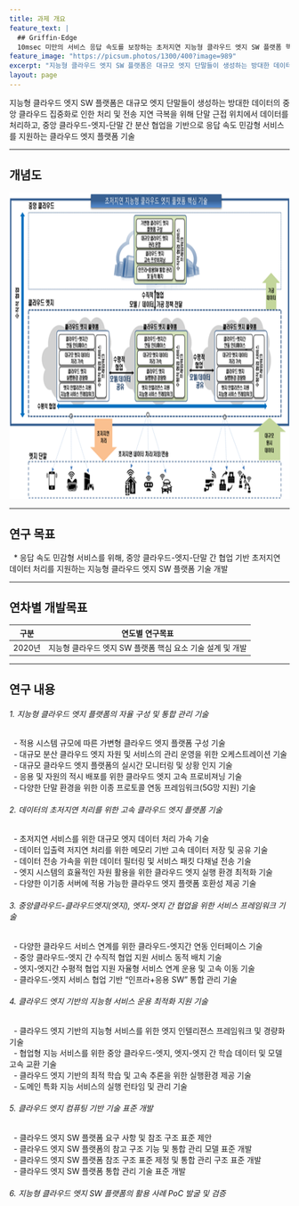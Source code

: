 ```yaml
---
title: 과제 개요
feature_text: |
  ## Griffin-Edge
  10msec 미만의 서비스 응답 속도를 보장하는 초저지연 지능형 클라우드 엣지 SW 플랫폼 핵심 기술 개발
feature_image: "https://picsum.photos/1300/400?image=989"
excerpt: "지능형 클라우드 엣지 SW 플랫폼은 대규모 엣지 단말들이 생성하는 방대한 데이터의 중앙 클라우드 집중화로 인한 처리 및 전송 지연 극복을 위해 단말 근접 위치에서 데이터를 처리하고, 중앙 클라우드-엣지-단말 간 분산 협업을 기반으로 응답 속도 민감형 서비스를 지원하는 클라우드 엣지 플랫폼 기술"
layout: page
---
```


지능형 클라우드 엣지 SW 플랫폼은 대규모 엣지 단말들이 생성하는 방대한 데이터의 중앙 클라우드 집중화로 인한 처리 및 전송 지연 극복을 위해 단말 근접 위치에서 데이터를 처리하고, 중앙 클라우드-엣지-단말 간 분산 협업을 기반으로 응답 속도 민감형 서비스를 지원하는 클라우드 엣지 플랫폼 기술

-----------------

## 개념도
<img src="/assets/concept/concept.png" width="800px" height="550px">

-----------------

## 연구 목표

&nbsp;&nbsp;* 응답 속도 민감형 서비스를 위해, 중앙 클라우드-엣지-단말 간 협업 기반 초저지연 데이터 처리를 지원하는 지능형 클라우드 엣지 SW 플랫폼 기술 개발

-----------------

## 연차별 개발목표

| 구분 | 연도별 연구목표 |
| ---- | ------------- |
| 2020년 | 지능형 클라우드 엣지 SW 플랫폼 핵심 요소 기술 설계 및 개발 |


-----------------

## 연구 내용

###### 1. 지능형 클라우드 엣지 플랫폼의 자율 구성 및 통합 관리 기술
&nbsp;&nbsp;- 적용 시스템 규모에 따른 가변형 클라우드 엣지 플랫폼 구성 기술  
&nbsp;&nbsp;- 대규모 분산 클라우드 엣지 자원 및 서비스의 관리 운영을 위한 오케스트레이션 기술  
&nbsp;&nbsp;- 대규모 클라우드 엣지 플랫폼의 실시간 모니터링 및 상황 인지 기술  
&nbsp;&nbsp;- 응용 및 자원의 적시 배포를 위한 클라우드 엣지 고속 프로비져닝 기술  
&nbsp;&nbsp;- 다양한 단말 환경을 위한 이종 프로토콜 연동 프레임워크(5G망 지원) 기술  
###### 2. 데이터의 초저지연 처리를 위한 고속 클라우드 엣지 플랫폼 기술
&nbsp;&nbsp;- 초저지연 서비스를 위한 대규모 엣지 데이터 처리 가속 기술  
&nbsp;&nbsp;- 데이터 입출력 저지연 처리를 위한 메모리 기반 고속 데이터 저장 및 공유 기술  
&nbsp;&nbsp;- 데이터 전송 가속을 위한 데이터 필터링 및 서비스 패킷 다채널 전송 기술  
&nbsp;&nbsp;- 엣지 시스템의 효율적인 자원 활용을 위한 클라우드 엣지 실행 환경 최적화 기술  
&nbsp;&nbsp;- 다양한 이기종 서버에 적용 가능한 클라우드 엣지 플랫폼 호환성 제공 기술  
###### 3. 중앙클라우드-클라우드엣지(엣지), 엣지-엣지 간 협업을 위한 서비스 프레임워크 기술
&nbsp;&nbsp;- 다양한 클라우드 서비스 연계를 위한 클라우드-엣지간 연동 인터페이스 기술  
&nbsp;&nbsp;- 중앙 클라우드-엣지 간 수직적 협업 지원 서비스 동적 배치 기술  
&nbsp;&nbsp;- 엣지-엣지간 수평적 협업 지원 자율형 서비스 연계 운용 및 고속 이동 기술  
&nbsp;&nbsp;- 클라우드-엣지 서비스 협업 기반 “인프라+응용 SW” 통합 관리 기술  
###### 4. 클라우드 엣지 기반의 지능형 서비스 운용 최적화 지원 기술
&nbsp;&nbsp;- 클라우드 엣지 기반의 지능형 서비스를 위한 엣지 인텔리젼스 프레임워크 및 경량화 기술  
&nbsp;&nbsp;- 협업형 지능 서비스를 위한 중앙 클라우드-엣지, 엣지-엣지 간 학습 데이터 및 모델 고속 교환 기술  
&nbsp;&nbsp;- 클라우드 엣지 기반의 최적 학습 및 고속 추론을 위한 실행환경 제공 기술  
&nbsp;&nbsp;- 도메인 특화 지능 서비스의 실행 런타임 및 관리 기술  
###### 5. 클라우드 엣지 컴퓨팅 기반 기술 표준 개발
&nbsp;&nbsp;- 클라우드 엣지 SW 플랫폼 요구 사항 및 참조 구조 표준 제안  
&nbsp;&nbsp;- 클라우드 엣지 SW 플랫폼의 참고 구조 기능 및 통합 관리 모델 표준 개발  
&nbsp;&nbsp;- 클라우드 엣지 SW 플랫폼 참조 구조 표준 제정 및 통합 관리 구조 표준 개발  
&nbsp;&nbsp;- 클라우드 엣지 SW 플랫폼 통합 관리 기술 표준 개발  
###### 6. 지능형 클라우드 엣지 SW 플랫폼의 활용 사례 PoC 발굴 및 검증
